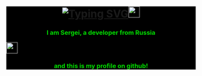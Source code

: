 <Div style="background-color:black;">
    <h1 align="center"><a href="https://git.io/typing-svg"><img src="https://readme-typing-svg.herokuapp.com?font=Fira+Code&size=30&pause=1000&color=02DC00&center=true&random=false&width=435&lines=Hello+World+" alt="Typing SVG" /><img src="https://raw.githubusercontent.com/blackcater/blackcater/main/images/Hi.gif" height="30"/></a>
    <h3 align="center" style="color:#02DC00FF;">I am Sergei, a developer from Russia </h3><img src="https://raw.githubusercontent.com/blackcater/blackcater/main/images/russia.png" height="30"/>
    <h3 align="center" style="color:#02DC00FF;">and this is my profile on github!</h3>
</Div>